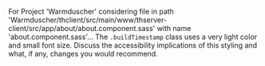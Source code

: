 For Project 'Warmduscher' considering file in path 'Warmduscher/thclient/src/main/www/thserver-client/src/app/about/about.component.sass' with name 'about.component.sass'... The `.buildTimestamp` class uses a very light color and small font size.  Discuss the accessibility implications of this styling and what, if any, changes you would recommend.